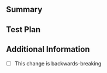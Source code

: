 <!--
    Tag your PR title with the components that it touches along with
    the type of change
    E.g. "fix(orc8r): Fix reindexer race condition" or "feat(agw) ..."
-->

## Summary

<!-- Enumerate changes you made and why you made them -->

## Test Plan

<!--
    How did you test your change? How do you know it works?
    Add supporting screenshots, terminal pastes, etc. as necessary
-->

## Additional Information

- [ ] This change is backwards-breaking

<!--
    If this is a backwards-breaking change, document the upgrade instructions.
    All upgrade instructions for backwards-breaking changes will be aggregated
    in the next release's changelog so this is very important to fill out.
-->
